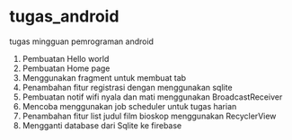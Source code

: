 # tugas_android
tugas mingguan pemrograman android

1. Pembuatan Hello world
2. Pembuatan Home page
3. Menggunakan fragment untuk membuat tab
4. Penambahan fitur registrasi dengan menggunakan sqlite
5. Pembuatan notif wifi nyala dan mati menggunakan BroadcastReceiver
6. Mencoba menggunakan job scheduler untuk tugas harian
7. Penambahan fitur list judul film bioskop menggunakan RecyclerView
8. Mengganti database dari Sqlite ke firebase
